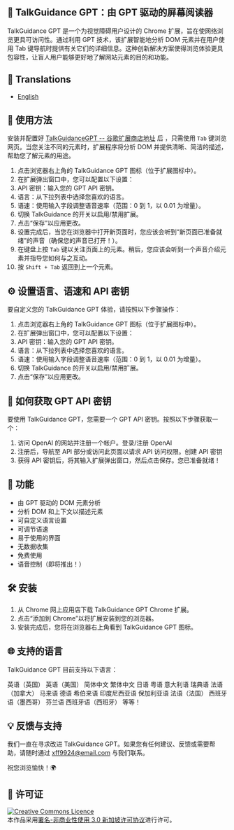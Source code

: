 ## 🌟 TalkGuidance GPT：由 GPT 驱动的屏幕阅读器

TalkGuidance GPT 是一个为视觉障碍用户设计的 Chrome 扩展，旨在使网络浏览更具可访问性。通过利用 GPT 技术，该扩展智能地分析 DOM 元素并在用户使用 Tab 键导航时提供有关它们的详细信息。这种创新解决方案使得浏览体验更具包容性，让盲人用户能够更好地了解网站元素的目的和功能。

## 🎨 Translations

- [English](../../README.md)

## 📖 使用方法

安装并配置好 [TalkGuidanceGPT -- 谷歌扩展商店地址](https://chrome.google.com/webstore/detail/talkguidancegpt/bjfkdkgfaondbkddpifljpgbleilmljg?hl=zh-CN&authuser=0) 后 ，只需使用 `Tab` 键浏览网页。当您关注不同的元素时，扩展程序将分析 DOM 并提供清晰、简洁的描述，帮助您了解元素的用途。

1. 点击浏览器右上角的 TalkGuidance GPT 图标（位于扩展图标中）。
2. 在扩展弹出窗口中，您可以配置以下设置：
3. API 密钥：输入您的 GPT API 密钥。
4. 语言：从下拉列表中选择您喜欢的语言。
5. 语速：使用输入字段调整语音速率（范围：0 到 1，以 0.01 为增量）。
6. 切换 TalkGuidance 的开关以启用/禁用扩展。
7. 点击“保存”以应用更改。
8. 设置完成后，当您在浏览器中打开新页面时，您应该会听到“新页面已准备就绪”的声音（确保您的声音已打开！）。
9. 在键盘上按 `Tab` 键以关注页面上的元素。稍后，您应该会听到一个声音介绍元素并指导您如何与之互动。
10. 按 `Shift + Tab` 返回到上一个元素。

## ⚙️ 设置语言、语速和 API 密钥

要自定义您的 TalkGuidance GPT 体验，请按照以下步骤操作：

1. 点击浏览器右上角的 TalkGuidance GPT 图标（位于扩展图标中）。
2. 在扩展弹出窗口中，您可以配置以下设置：
3. API 密钥：输入您的 GPT API 密钥。
4. 语言：从下拉列表中选择您喜欢的语言。
5. 语速：使用输入字段调整语音速率（范围：0 到 1，以 0.01 为增量）。
6. 切换 TalkGuidance 的开关以启用/禁用扩展。
7. 点击“保存”以应用更改。

## 🔑 如何获取 GPT API 密钥

要使用 TalkGuidance GPT，您需要一个 GPT API 密钥。按照以下步骤获取一个：

1. 访问 OpenAI 的网站并注册一个帐户。登录/注册 OpenAI
2. 注册后，导航至 API 部分或访问此页面以请求 API 访问权限。创建 API 密钥
3. 获得 API 密钥后，将其输入扩展弹出窗口，然后点击保存。您已准备就绪！

## 🎯 功能

- 由 GPT 驱动的 DOM 元素分析
- 分析 DOM 和上下文以描述元素
- 可自定义语言设置
- 可调节语速
- 易于使用的界面
- 无数据收集
- 免费使用
- 语音控制（即将推出！）

## 🛠️ 安装

1. 从 Chrome 网上应用店下载 TalkGuidance GPT Chrome 扩展。
2. 点击“添加到 Chrome”以将扩展安装到您的浏览器。
3. 安装完成后，您将在浏览器右上角看到 TalkGuidance GPT 图标。

## 🌐 支持的语言

TalkGuidance GPT 目前支持以下语言：

英语（英国）
英语（美国）
简体中文
繁体中文
日语
粤语
意大利语
瑞典语
法语（加拿大）
马来语
德语
希伯来语
印度尼西亚语
保加利亚语
法语（法国）
西班牙语（墨西哥）
芬兰语
西班牙语（西班牙）
等等！

## 💡 反馈与支持

我们一直在寻求改进 TalkGuidance GPT。如果您有任何建议、反馈或需要帮助，请随时通过 xff9924@email.com 与我们联系。

祝您浏览愉快！🌍

## 📄 许可证

<a rel="license" href="http://creativecommons.org/licenses/by-nc/3.0/sg/"><img alt="Creative Commons Licence" style="border-width:0" src="https://i.creativecommons.org/l/by-nc/3.0/sg/88x31.png" /></a><br />本作品采用<a rel="license" href="http://creativecommons.org/licenses/by-nc/3.0/sg/">署名-非商业性使用 3.0 新加坡许可协议</a>进行许可。





